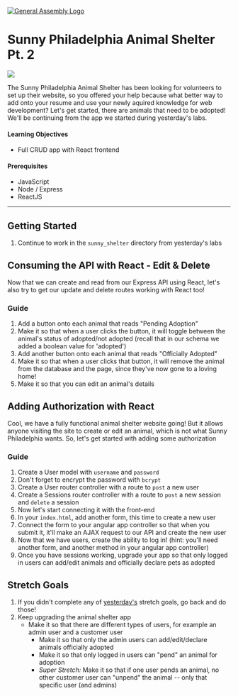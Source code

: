 [![General Assembly Logo](/ga_cog.png)](https://generalassemb.ly)

# Sunny Philadelphia Animal Shelter Pt. 2

![](https://i.investopedia.com/content/short_article/3_reasons_why_pet_st/shutterstock_124152457_pet_stocks.jpg)

The Sunny Philadelphia Animal Shelter has been looking for volunteers to set up their website, so you offered your help because what better way to add onto your resume and use your newly aquired knowledge for web development? Let's get started, there are animals that need to be adopted! We'll be continuing from the app we started during yesterday's labs.

#### Learning Objectives

- Full CRUD app with React frontend

#### Prerequisites

- JavaScript
- Node / Express
- ReactJS

---

## Getting Started

1. Continue to work in the `sunny_shelter` directory from yesterday's labs

## Consuming the API with React - Edit & Delete

Now that we can create and read from our Express API using React, let's also try to get our update and delete routes working with React too!

### Guide

1. Add a button onto each animal that reads "Pending Adoption"
1. Make it so that when a user clicks the button, it will toggle between the animal's status of adopted/not adopted (recall that in our schema we added a boolean value for 'adopted')
1. Add another button onto each animal that reads "Officially Adopted"
1. Make it so that when a user clicks that button, it will remove the animal from the database and the page, since they've now gone to a loving home!
1. Make it so that you can edit an animal's details

## Adding Authorization with React 	
 Cool, we have a fully functional animal shelter website going! But it allows anyone visiting the site to create or edit an animal, which is not what Sunny Philadelphia wants. So, let's get started with adding some authorization
 ### Guide 	
 1. Create a User model with `username` and `password` 	
1. Don't forget to encrypt the password with `bcrypt` 	
1. Create a User router controller with a route to `post` a new user 	
1. Create a Sessions router controller with a route to `post` a new session and `delete` a session
1. Now let's start connecting it with the front-end
1. In your `index.html`, add another form, this time to create a new user 	
1. Connect the form to your angular app controller so that when you submit it, it'll make an AJAX request to our API and create the new user
1. Now that we have users, create the ability to log in! (hint: you'll need another form, and another method in your angular app controller)
1. Once you have sessions working, upgrade your app so that only logged in users can add/edit animals and officially declare pets as adopted
 ## Stretch Goals 	
 1. If you didn't complete any of [yesterday's](/unit_3/w08d01/student_labs/README.md) stretch goals, go back and do those!
1. Keep upgrading the animal shelter app 	
    - Make it so that there are different types of users, for example an admin user and a customer user 	
      - Make it so that only the admin users can add/edit/declare animals officially adopted
      - Make it so that only logged in users can "pend" an animal for adoption 	
      - _Super Stretch:_ Make it so that if one user pends an animal, no other customer user can "unpend" the animal -- only that specific user (and admins)    	
